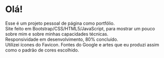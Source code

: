 <h1> Olá!</h1>
<p>
Esse é um projeto pessoal de página como portfólio.
<br>
Site feito em Bootstrap/CSS/HTML5/JavaScript, para mostrar um pouco sobre mim e sobre minhas capacidades técnicas.
<br>
Responsividade em desenvolvimento, 80% concluído.
<br>
Utilizei ícones do Favicon.
Fontes do Google
e artes que eu produzi assim como o padrão de cores escolhido.
